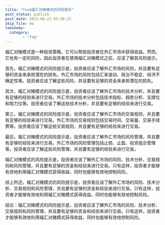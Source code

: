 ```yaml
---
title: "fxcm福汇对赌模式的风险提示"
post_status: publish
post_date: 2023-08-22 04:30:25
skip_file: no
taxonomy:
  category:
        - "faq"
---
```


福汇对赌模式是一种投资策略，它可以帮助投资者在外汇市场中获得收益。然而，它也有一定的风险，因此投资者在使用福汇对赌模式之前，应该了解其风险提示。

首先，福汇对赌模式的风险提示是，投资者应该了解外汇市场的风险，并且要有足够的资金来承担潜在的损失。外汇市场的风险包括汇率波动、政治不稳定、经济不确定性等。投资者应该了解这些风险，并且要有足够的资金来承担潜在的损失。

其次，福汇对赌模式的风险提示是，投资者应该了解外汇市场的技术分析，并且要有足够的经验来进行交易。外汇市场的技术分析包括技术指标、趋势分析、支撑位和阻力位等。投资者应该了解这些技术分析，并且要有足够的经验来进行交易。

第三，福汇对赌模式的风险提示是，投资者应该了解外汇市场的交易规则，并且要有足够的经验来进行交易。外汇市场的交易规则包括交易时间、交易量、交易手续费等。投资者应该了解这些交易规则，并且要有足够的经验来进行交易。

最后，福汇对赌模式的风险提示是，投资者应该了解外汇市场的风险管理，并且要有足够的经验来进行交易。外汇市场的风险管理包括止损、止盈、投资组合管理等。投资者应该了解这些风险管理，并且要有足够的经验来进行交易。

福汇对赌模式的风险提示是，投资者应该了解外汇市场的风险、技术分析、交易规则和风险管理，并且要有足够的资金和经验来进行交易。只有这样，投资者才能够有效地利用福汇对赌模式获得收益，同时也能够有效地控制风险。

综上所述，福汇对赌模式的风险提示是，投资者应该了解外汇市场的风险、技术分析、交易规则和风险管理，并且要有足够的资金和经验来进行交易。只有这样，投资者才能够有效地利用福汇对赌模式获得收益，同时也能够有效地控制风险。

结论：福汇对赌模式的风险提示是，投资者应该了解外汇市场的风险、技术分析、交易规则和风险管理，并且要有足够的资金和经验来进行交易。只有这样，投资者才能够有效地利用福汇对赌模式获得收益，同时也能够有效地控制风险。
